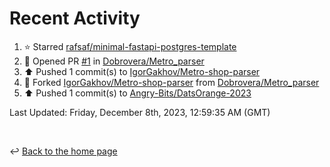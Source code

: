 # Recent Activity

<!--RECENT_ACTIVITY:start-->
1. ⭐ Starred [rafsaf/minimal-fastapi-postgres-template](https://github.com/rafsaf/minimal-fastapi-postgres-template)<br>
2. 💪 Opened PR [#1](https://github.com/Dobrovera/Metro_parser/pull/1) in [Dobrovera/Metro_parser](https://github.com/Dobrovera/Metro_parser)<br>
3. ⬆️ Pushed 1 commit(s) to [IgorGakhov/Metro-shop-parser](https://github.com/IgorGakhov/Metro-shop-parser)<br>
4. 🔱 Forked [IgorGakhov/Metro-shop-parser](https://github.com/IgorGakhov/Metro-shop-parser) from [Dobrovera/Metro_parser](https://github.com/Dobrovera/Metro_parser)<br>
5. ⬆️ Pushed 1 commit(s) to [Angry-Bits/DatsOrange-2023](https://github.com/Angry-Bits/DatsOrange-2023)<br>
<!--RECENT_ACTIVITY:end-->

<!--RECENT_ACTIVITY:last_update-->
Last Updated: Friday, December 8th, 2023, 12:59:35 AM (GMT)
<!--RECENT_ACTIVITY:last_update_end-->

<br>

↩️ [Back to the home page](/README.md)
